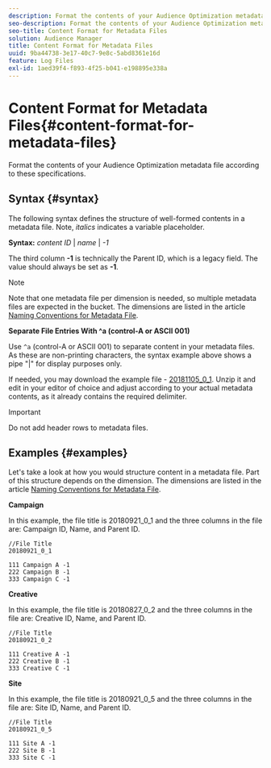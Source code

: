 ```yaml
---
description: Format the contents of your Audience Optimization metadata file according to these specifications.
seo-description: Format the contents of your Audience Optimization metadata file according to these specifications.
seo-title: Content Format for Metadata Files
solution: Audience Manager
title: Content Format for Metadata Files
uuid: 9ba44738-3e17-40c7-9e8c-5abd8361e16d
feature: Log Files
exl-id: 1aed39f4-f893-4f25-b041-e198895e338a
---
```

# Content Format for Metadata Files{#content-format-for-metadata-files}

Format the contents of your Audience Optimization metadata file according to these specifications.

## Syntax {#syntax}

The following syntax defines the structure of well-formed contents in a metadata file. Note, *italics* indicates a variable placeholder.

**Syntax:**  *content ID* | *name* | *-1*

<!--In the contents syntax, you'll notice a parent ID variable. Don't confuse it with the parent ID used in the [metadata file name](../../../reporting/audience-optimization-reports/metadata-files-intro/metadata-file-names.md). These 2 variables seem similar, but they represent different things. In the file name, the parent ID corresponds to a category like "campaign" (ID 1), "placement" (ID 3), or "tactic" (ID 9), etc. In the file body:-->

The third column **-1** is technically the Parent ID, which is a legacy field. The value should always be set as **-1**.

>[!NOTE]
>
>Note that one metadata file per dimension is needed, so multiple metadata files are expected in the bucket. The dimensions are listed in the article [Naming Conventions for Metadata File](../../../reporting/audience-optimization-reports/metadata-files-intro/metadata-file-names.md#child-dimension).
  
**Separate File Entries With ^a (control-A or ASCII 001)**

Use `^a` (control-A or ASCII 001) to separate content in your metadata files. As these are non-printing characters, the syntax example above shows a pipe "|" for display purposes only.

If needed, you may download the example file - [20181105_0_1](assets/20181105_0_1.zip). Unzip it and edit in your editor of choice and adjust according to your actual metadata contents, as it already contains the required delimiter.

>[!IMPORTANT]
>
>Do not add header rows to metadata files.

## Examples {#examples}

Let's take a look at how you would structure content in a metadata file. Part of this structure depends on the dimension. The dimensions are listed in the article [Naming Conventions for Metadata File](../../../reporting/audience-optimization-reports/metadata-files-intro/metadata-file-names.md#child-dimension).

**Campaign**

In this example, the file title is 20180921_0_1 and the three columns in the file are: Campaign ID, Name, and Parent ID.

<!--Let's say you want to populate the creative drop down menu with creative names from a particular campaign. In this case, your metadata file name would include ID 1 (campaign) and ID 2 (creative). Following the content syntax, your metadata file would contain the creative ID, creative name, and actual campaign ID.-->

```
//File Title
20180921_0_1

111 Campaign A -1
222 Campaign B -1
333 Campaign C -1

```

**Creative**

In this example, the file title is 20180827_0_2 and the three columns in the file are: Creative ID, Name, and Parent ID.

```
//File Title
20180921_0_2

111 Creative A -1
222 Creative B -1
333 Creative C -1
```

**Site**

In this example, the file title is 20180921_0_5 and the three columns in the file are: Site ID, Name, and Parent ID.

```
//File Title
20180921_0_5

111 Site A -1
222 Site B -1
333 Site C -1

```
